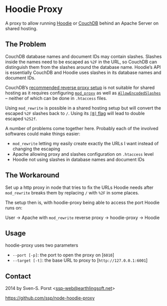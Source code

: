 # Hoodie Proxy

A proxy to allow running [Hoodie](https://github.com/hoodiehq/) or [CouchDB](http://couchdb.apache.org) behind an Apache Server on shared hosting.


## The Problem

CouchDB database names and document IDs may contain slashes. Slashes inside the names need to be escaped as `%2F` in the URL, so CouchDB can distinguish them from the slashes around the database name. Hoodie’s API is essentially CouchDB and Hoodie uses slashes in its database names and document IDs.

CouchDB’s [recommended reverse proxy setup](http://wiki.apache.org/couchdb/Apache_As_a_Reverse_Proxy) is not suitable for shared hosting as it requires configuring [`mod_proxy`](http://httpd.apache.org/docs/current/mod/mod_proxy.html) as well as [`AllowEncodedSlashes`](http://httpd.apache.org/docs/current/mod/core.html#allowencodedslashes) – neither of which can be done in `.htaccess` files.

Using `mod_rewrite` is possible in a shared hosting setup but will convert the escaped `%2F` slashes back to `/`. Using its [`[B]` flag](http://httpd.apache.org/docs/current/rewrite/flags.html#flag_b) will lead to double escaped `%252f`.

A number of problems come together here. Probably each of the involved softwares could make things easier:

* `mod_rewrite` letting my easily create exactly the URLs I want instead of changing the escaping
* Apache allowing proxy and slashes configuration on `.htaccess` level
* Hoodie not using slashes in database names and document IDs


## The Workaround

Set up a http proxy in node that tries to fix the URLs Hoodie needs after `mod_rewrite` breaks them by replacing `/` with `%2F` in some places.

The setup then is, with hoodie-proxy being able to access the port Hoodie runs on:

User → Apache with `mod_rewrite` reverse proxy → hoodie-proxy → Hoodie


## Usage

hoodie-proxy uses two parameters

* `--port [-p]`: the port to open the proxy on [`6010`]
* `--target [-t]`: the base URL to proxy to [`http://127.0.0.1:6001`]


## Contact

2014 by Sven-S. Porst <[ssp-web@earthlingsoft.net](mailto:ssp-web@earthlingsoft.net)>

https://github.com/ssp/node-hoodie-proxy
